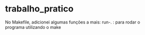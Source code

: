 # trabalho_pratico

No Makefile, adicionei algumas funções a mais:
    run-. : para rodar o programa utilizando o make
    